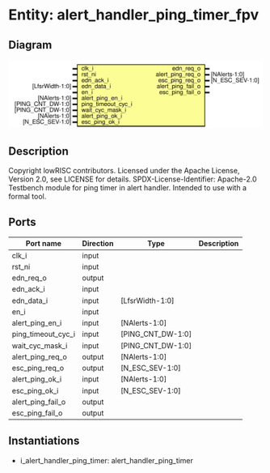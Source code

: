 # Entity: alert_handler_ping_timer_fpv
## Diagram
![Diagram](alert_handler_ping_timer_fpv.svg "Diagram")
## Description
Copyright lowRISC contributors.
 Licensed under the Apache License, Version 2.0, see LICENSE for details.
 SPDX-License-Identifier: Apache-2.0
 Testbench module for ping timer in alert handler. Intended to use with
 a formal tool.
 
## Ports
| Port name          | Direction | Type              | Description |
| ------------------ | --------- | ----------------- | ----------- |
| clk_i              | input     |                   |             |
| rst_ni             | input     |                   |             |
| edn_req_o          | output    |                   |             |
| edn_ack_i          | input     |                   |             |
| edn_data_i         | input     | [LfsrWidth-1:0]   |             |
| en_i               | input     |                   |             |
| alert_ping_en_i    | input     | [NAlerts-1:0]     |             |
| ping_timeout_cyc_i | input     | [PING_CNT_DW-1:0] |             |
| wait_cyc_mask_i    | input     | [PING_CNT_DW-1:0] |             |
| alert_ping_req_o   | output    | [NAlerts-1:0]     |             |
| esc_ping_req_o     | output    | [N_ESC_SEV-1:0]   |             |
| alert_ping_ok_i    | input     | [NAlerts-1:0]     |             |
| esc_ping_ok_i      | input     | [N_ESC_SEV-1:0]   |             |
| alert_ping_fail_o  | output    |                   |             |
| esc_ping_fail_o    | output    |                   |             |
## Instantiations
- i_alert_handler_ping_timer: alert_handler_ping_timer
